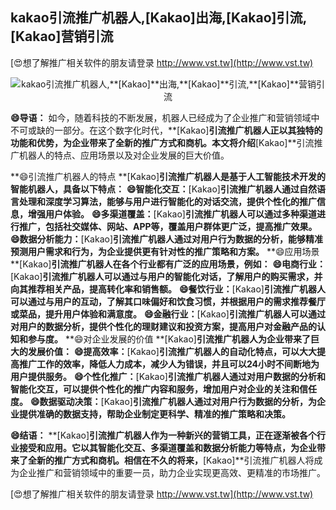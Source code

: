 ## **kakao引流推广机器人,**[Kakao]**出海,**[Kakao]**引流,**[Kakao]**营销引流**

[😍想了解推广相关软件的朋友请登录 http://www.vst.tw](http://www.vst.tw)

 <center><img src="https://vst.tw/MP4/tuiguang/png/1.png" alt="kakao引流推广机器人,**[Kakao]**出海,**[Kakao]**引流,**[Kakao]**营销引流"></center>

**😄导语：**
如今，随着科技的不断发展，机器人已经成为了企业推广和营销领域中不可或缺的一部分。在这个数字化时代，**[Kakao]**引流推广机器人正以其独特的功能和优势，为企业带来了全新的推广方式和商机。本文将介绍**[Kakao]**引流推广机器人的特点、应用场景以及对企业发展的巨大价值。

**😄引流推广机器人的特点 **[Kakao]**引流推广机器人是基于人工智能技术开发的智能机器人，具备以下特点：**
**😄智能化交互：**[Kakao]**引流推广机器人通过自然语言处理和深度学习算法，能够与用户进行智能化的对话交流，提供个性化的推广信息，增强用户体验。**
**😄多渠道覆盖：**[Kakao]**引流推广机器人可以通过多种渠道进行推广，包括社交媒体、网站、APP等，覆盖用户群体更广泛，提高推广效果。**
**😄数据分析能力：**[Kakao]**引流推广机器人通过对用户行为数据的分析，能够精准预测用户需求和行为，为企业提供更有针对性的推广策略和方案。**
**😄应用场景 **[Kakao]**引流推广机器人在各个行业都有广泛的应用场景，例如：**
**😄电商行业：**[Kakao]**引流推广机器人可以通过与用户的智能化对话，了解用户的购买需求，并向其推荐相关产品，提高转化率和销售额。**
**😄餐饮行业：**[Kakao]**引流推广机器人可以通过与用户的互动，了解其口味偏好和饮食习惯，并根据用户的需求推荐餐厅或菜品，提升用户体验和满意度。**
**😄金融行业：**[Kakao]**引流推广机器人可以通过对用户的数据分析，提供个性化的理财建议和投资方案，提高用户对金融产品的认知和参与度。**
**😄对企业发展的价值 **[Kakao]**引流推广机器人为企业带来了巨大的发展价值：**
**😄提高效率：**[Kakao]**引流推广机器人的自动化特点，可以大大提高推广工作的效率，降低人力成本，减少人为错误，并且可以24小时不间断地为用户提供服务。**
**😄个性化推广：**[Kakao]**引流推广机器人通过对用户数据的分析和智能化交互，可以提供个性化的推广内容和服务，增加用户对企业的关注和信任度。**
**😄数据驱动决策：**[Kakao]**引流推广机器人通过对用户行为数据的分析，为企业提供准确的数据支持，帮助企业制定更科学、精准的推广策略和决策。**

**😄结语：**
**[Kakao]**引流推广机器人作为一种新兴的营销工具，正在逐渐被各个行业接受和应用。它以其智能化交互、多渠道覆盖和数据分析能力等特点，为企业带来了全新的推广方式和商机。相信在不久的将来，**[Kakao]**引流推广机器人将成为企业推广和营销领域中的重要一员，助力企业实现更高效、更精准的市场推广。

[😍想了解推广相关软件的朋友请登录 http://www.vst.tw](http://www.vst.tw)



